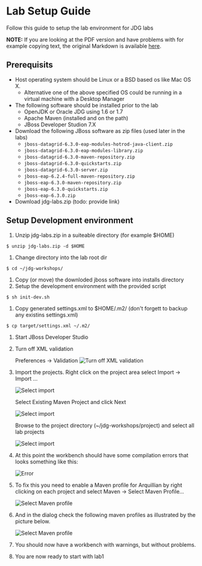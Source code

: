 # Lab Setup Guide

Follow this guide to setup the lab environment for JDG labs

**NOTE:** If you are looking at the PDF version and have problems with for example copying text, the original Markdown is available [here](https://github.com/tqvarnst/jdg-labs/blob/master/projects/lab-guides/lab-setup-guide.md).

## Prerequisits

* Host operating system should be Linux or a BSD based os like Mac OS X.
  * Alternative one of the above specified OS could be running in a virtual machine with a Desktop Manager
* The following software should be installed prior to the lab
  * OpenJDK or Oracle JDG using 1.6 or 1.7
  * Apache Maven (installed and on the path)
  * JBoss Developer Studion 7.X
* Download the following JBoss software as zip files (used later in the labs)
  * `jboss-datagrid-6.3.0-eap-modules-hotrod-java-client.zip`
  * `jboss-datagrid-6.3.0-eap-modules-library.zip`
  * `jboss-datagrid-6.3.0-maven-repository.zip`
  * `jboss-datagrid-6.3.0-quickstarts.zip`
  * `jboss-datagrid-6.3.0-server.zip`
  * `jboss-eap-6.2.4-full-maven-repository.zip`
  * `jboss-eap-6.3.0-maven-repository.zip`
  * `jboss-eap-6.3.0-quickstarts.zip`
  * `jboss-eap-6.3.0.zip`
* Download jdg-labs.zip (todo: provide link)

## Setup Development environment
1. Unzip jdg-labs.zip in a suiteable directory (for example $HOME)

  `$ unzip jdg-labs.zip -d $HOME`


1. Change directory into the lab root dir

  `$ cd ~/jdg-workshops/`

1. Copy (or move) the downloded jboss software into installs directory
1. Setup the development environment with the provided script

  `$ sh init-dev.sh`
  
1. Copy generated settings.xml to $HOME/.m2/ (don't forgett to backup any existins settings.xml)

  `$ cp target/settings.xml ~/.m2/`
  
1. Start JBoss Developer Studio
1. Turn off XML validation
 
 	Preferences -> Validation 
  	![Turn off XML validation](images/lab-guide-image-1.png)

1. Import the projects. Right click on the project area select Import -> Import ...

 	![Select import](images/lab-guide-image-2.png)
 
 	Select Existing Maven Project and click Next
 	
 	![Select import](images/lab-guide-image-3.png)
 
 	Browse to the project directory (~/jdg-workshops/project) and select all lab projects
 
	![Select import](images/lab-guide-image-4.png)
 
1. At this point the workbench should have some compilation errors that looks something like this: 

	![Error](images/lab-guide-image-5.png)
 
1. To fix this you need to enable a Maven profile for Arquillian by right clicking on each project and select Maven -> Select Maven Profile...

 	![Select Maven profile](images/lab-guide-image-6.png)

1. And in the dialog check the following maven profiles as illustrated by the picture below.

 	![Select Maven profile](images/lab-guide-image-7.png)

1. You should now have a workbench with warnings, but without problems.
1. You are now ready to start with lab1

